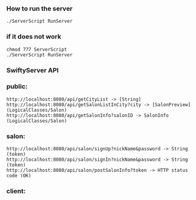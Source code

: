 ### How to run the server
    ./ServerScript RunServer
    
### if it does not work
    chmod 777 ServerScript
    ./ServerScript RunServer

### SwiftyServer API
### public:
    http://localhost:8080/api/getCityList -> [String]
    http://localhost:8080/api/getSalonListInCity?city -> [SalonPreview] (LogicalClasses/Salon)
    http://localhost:8080/api/getSalonInfo?salonID -> SalonInfo (LogicalClasses/Salon)
### salon:
    http://localhost:8080/api/salon/signUp?nickName&password -> String (token)
    http://localhost:8080/api/salon/signIn?nickName&password -> String (token)
    http://localhost:8080/api/salon/postSalonInfo?token -> HTTP status code (OK)
### client:


